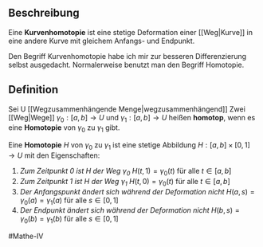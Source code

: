 ## Beschreibung
Eine **Kurvenhomotopie** ist eine stetige Deformation einer [[Weg|Kurve]] in eine andere Kurve mit gleichem Anfangs- und Endpunkt.

Den Begriff Kurvenhomotopie habe ich mir zur besseren Differenzierung selbst ausgedacht. Normalerweise benutzt man den Begriff Homotopie.

## Definition
Sei U [[Wegzusammenhängende Menge|wegzusammenhängend]]
Zwei [[Weg|Wege]] $\gamma_0: [a, b] \to U$ und $\gamma_1: [a, b] \to U$ heißen **homotop**, wenn es eine **Homotopie** von $\gamma_0$ zu $\gamma_1$ gibt.

Eine **Homotopie** $H$ von $\gamma_0$ zu $\gamma_1$ ist eine stetige Abbildung $H:[a, b]\times [0, 1] \to U$ mit den Eigenschaften:
1. *Zum Zeitpunkt 0 ist H der Weg $\gamma_0$*
$H(t, 1)=\gamma_0(t)$ für alle $t \in [a, b]$
2. *Zum Zeitpunkt 1 ist H der Weg $\gamma_1$*
$H(t, 0)=\gamma_0(t)$ für alle $t \in [a, b]$
3. *Der Anfangspunkt ändert sich während der Deformation nicht*
$H(a, s)=\gamma_0(a) = \gamma_1(a)$ für alle $s \in [0, 1]$
4. *Der Endpunkt ändert sich während der Deformation nicht*
$H(b, s)=\gamma_0(b) = \gamma_1(b)$ für alle $s \in [0, 1]$

#Mathe-IV 